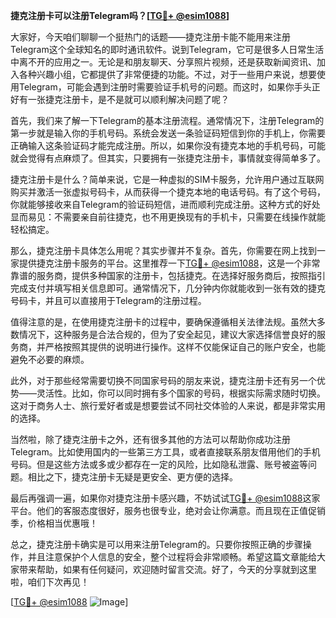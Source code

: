 **捷克注册卡可以注册Telegram吗？[[TG💪+ @esim1088](https://t.me/s/esim1088)]**

大家好，今天咱们聊聊一个挺热门的话题——捷克注册卡能不能用来注册Telegram这个全球知名的即时通讯软件。说到Telegram，它可是很多人日常生活中离不开的应用之一。无论是和朋友聊天、分享照片视频，还是获取新闻资讯、加入各种兴趣小组，它都提供了非常便捷的功能。不过，对于一些用户来说，想要使用Telegram，可能会遇到注册时需要验证手机号的问题。而这时，如果你手头正好有一张捷克注册卡，是不是就可以顺利解决问题了呢？

首先，我们来了解一下Telegram的基本注册流程。通常情况下，注册Telegram的第一步就是输入你的手机号码。系统会发送一条验证码短信到你的手机上，你需要正确输入这条验证码才能完成注册。所以，如果你没有捷克本地的手机号码，可能就会觉得有点麻烦了。但其实，只要拥有一张捷克注册卡，事情就变得简单多了。

捷克注册卡是什么？简单来说，它是一种虚拟的SIM卡服务，允许用户通过互联网购买并激活一张虚拟号码卡，从而获得一个捷克本地的电话号码。有了这个号码，你就能够接收来自Telegram的验证码短信，进而顺利完成注册。这种方式的好处显而易见：不需要亲自前往捷克，也不用更换现有的手机卡，只需要在线操作就能轻松搞定。

那么，捷克注册卡具体怎么用呢？其实步骤并不复杂。首先，你需要在网上找到一家提供捷克注册卡服务的平台。这里推荐一下[TG💪+ @esim1088](https://t.me/s/esim1088)，这是一个非常靠谱的服务商，提供多种国家的注册卡，包括捷克。在选择好服务商后，按照指引完成支付并填写相关信息即可。通常情况下，几分钟内你就能收到一张有效的捷克号码卡，并且可以直接用于Telegram的注册过程。

值得注意的是，在使用捷克注册卡的过程中，要确保遵循相关法律法规。虽然大多数情况下，这种服务是合法合规的，但为了安全起见，建议大家选择信誉良好的服务商，并严格按照其提供的说明进行操作。这样不仅能保证自己的账户安全，也能避免不必要的麻烦。

此外，对于那些经常需要切换不同国家号码的朋友来说，捷克注册卡还有另一个优势——灵活性。比如，你可以同时拥有多个国家的号码，根据实际需求随时切换。这对于商务人士、旅行爱好者或是想要尝试不同社交体验的人来说，都是非常实用的选择。

当然啦，除了捷克注册卡之外，还有很多其他的方法可以帮助你成功注册Telegram。比如使用国内的一些第三方工具，或者直接联系朋友借用他们的手机号码。但是这些方法或多或少都存在一定的风险，比如隐私泄露、账号被盗等问题。相比之下，捷克注册卡无疑是更安全、更方便的选择。

最后再强调一遍，如果你对捷克注册卡感兴趣，不妨试试[TG💪+ @esim1088](https://t.me/s/esim1088)这家平台。他们的客服态度很好，服务也很专业，绝对会让你满意。而且现在正值促销季，价格相当优惠哦！

总之，捷克注册卡确实是可以用来注册Telegram的。只要你按照正确的步骤操作，并且注意保护个人信息的安全，整个过程将会非常顺畅。希望这篇文章能给大家带来帮助，如果有任何疑问，欢迎随时留言交流。好了，今天的分享就到这里啦，咱们下次再见！

[[TG💪+ @esim1088](https://t.me/s/esim1088) ![Image](https://i.postimg.cc/4NQfJmqS/Snipaste-2025-05-13-00-14-12.png)]
